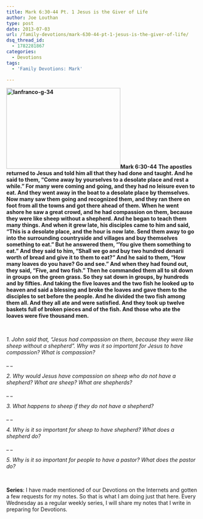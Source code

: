 ```yaml
---
title: Mark 6:30-44 Pt. 1 Jesus is the Giver of Life
author: Joe Louthan
type: post
date: 2013-07-03
url: /family-devotions/mark-630-44-pt-1-jesus-is-the-giver-of-life/
dsq_thread_id:
  - 1782281867
categories:
  - Devotions
tags:
  - 'Family Devotions: Mark'

---
```

**<img class="alignright size-thumbnail wp-image-2089" alt="lanfranco-g-34" src="https://i1.wp.com/theologic.us/wp-content/uploads/2013/06/lanfranco-g-34.jpg?resize=300%2C212" width="300" height="212" srcset="https://i1.wp.com/theologic.us/wp-content/uploads/2013/06/lanfranco-g-34.jpg?resize=300%2C212 300w, https://i1.wp.com/theologic.us/wp-content/uploads/2013/06/lanfranco-g-34.jpg?resize=400%2C283 400w, https://i1.wp.com/theologic.us/wp-content/uploads/2013/06/lanfranco-g-34.jpg?w=489 489w" sizes="(max-width: 300px) 100vw, 300px" data-recalc-dims="1" />Mark 6:30-44** **The apostles returned to Jesus and told him all that they had done and taught. And he said to them, “Come away by yourselves to a desolate place and rest a while.” For many were coming and going, and they had no leisure even to eat. And they went away in the boat to a desolate place by themselves. Now many saw them going and recognized them, and they ran there on foot from all the towns and got there ahead of them. When he went ashore he saw a great crowd, and he had compassion on them, because they were like sheep without a shepherd. And he began to teach them many things. And when it grew late, his disciples came to him and said, “This is a desolate place, and the hour is now late. Send them away to go into the surrounding countryside and villages and buy themselves something to eat.” But he answered them, “You give them something to eat.” And they said to him, “Shall we go and buy two hundred denarii worth of bread and give it to them to eat?” And he said to them, “How many loaves do you have? Go and see.” And when they had found out, they said, “Five, and two fish.” Then he commanded them all to sit down in groups on the green grass. So they sat down in groups, by hundreds and by fifties. And taking the five loaves and the two fish he looked up to heaven and said a blessing and broke the loaves and gave them to the disciples to set before the people. And he divided the two fish among them all. And they all ate and were satisfied. And they took up twelve baskets full of broken pieces and of the fish. And those who ate the loaves were five thousand men.**

&nbsp;

_1. John said that, &#8220;Jesus had compassion on them, because they were like sheep without a shepherd&#8221;. Why was it so important for Jesus to have compassion? What is compassion?_

_ _

_2. Why would Jesus have compassion on sheep who do not have a shepherd? What are sheep? What are shepherds?_ 

_ _

_3. What happens to sheep if they do not have a shepherd?_

_ _

_4. Why is it so important for sheep to have shepherd? What does a shepherd do?_

_ _

_5. Why is it so important for people to have a pastor? What does the pastor do?_

&nbsp;

**Series**: I have made mentioned of our Devotions on the Internets and gotten a few requests for my notes. So that is what I am doing just that here. Every Wednesday as a regular weekly series, I will share my notes that I write in preparing for Devotions.